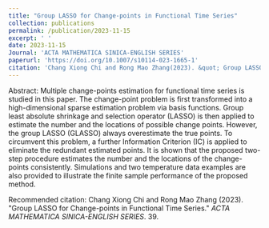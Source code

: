 ```yaml
---
title: "Group LASSO for Change-points in Functional Time Series"
collection: publications
permalink: /publication/2023-11-15
excerpt: ' '
date: 2023-11-15
Journal: 'ACTA MATHEMATICA SINICA-ENGLISH SERIES'
paperurl: 'https://doi.org/10.1007/s10114-023-1665-1'
citation: 'Chang Xiong Chi and Rong Mao Zhang(2023). &quot; Group LASSO for Change-points in Functional Time Series.&quot; <i> ACTA MATHEMATICA SINICA-ENGLISH SERIES </i>. 39.'
---
```

Abstract: Multiple change-points estimation for functional time series is studied in this paper. The change-point problem is first transformed into a high-dimensional sparse estimation problem via basis functions. Group least absolute shrinkage and selection operator (LASSO) is then applied to estimate the number and the locations of possible change points. However, the group LASSO (GLASSO) always overestimate the true points. To circumvent this problem, a further Information Criterion (IC) is applied to eliminate the redundant estimated points. It is shown that the proposed two-step procedure estimates the number and the locations of the change-points consistently. Simulations and two temperature data examples are also provided to illustrate the finite sample performance of the proposed method.



Recommended citation: Chang Xiong Chi and Rong Mao Zhang (2023). "Group LASSO for Change-points in Functional Time Series." <i>ACTA MATHEMATICA SINICA-ENGLISH SERIES</i>. 39.
